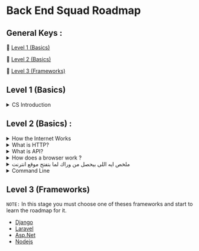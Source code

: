 # Back End Squad Roadmap

## General Keys :
🔗 [Level 1 (Basics)](#level-1-basics)

🔗 [Level 2 (Basics)](#level-2-basics)

🔗 [Level 3 (Frameworks)](#level-3-frameworks)


## Level 1 (Basics)

<details>
 <summary>CS Introduction </summary>


 [Data Structures](https://www.youtube.com/watch?v=owCqVRbZlbg&list=PLCInYL3l2AajqOUW_2SwjWeMwf4vL4RSp)

#### OR

 [Data Structures Easy to Advanced Course](https://www.youtube.com/watch?v=owCqVRbZlbg&list=PLCInYL3l2AajqOUW_2SwjWeMwf4vL4RSp)
________________________________________________________


[Programiz Website](https://www.programiz.com/dsa/data-structure-types)
    
[ Introductions to Algorithms](https://www.youtube.com/watch?v=8hly31xKli0&t=2s)


#### Recommended Books 
[Grokking Algorithms](https://bit.ly/3xl71jO)
</details>


## Level 2 (Basics) :


<details>
 <summary>How the Internet Works</summary>

[Backend Preparation Video: Client Server Model | Dynamic Sites | MVC | HTTP Protocol](https://www.youtube.com/watch?v=ToHfYbxg3ms&list=PLIzoD6CTXb3_iILDz7NIGj49stmeoDWh0&index=3)

🛜 [How the Internet Works](https://www.youtube.com/watch?v=7_LPdttKXPc)

#### OR

🛜 [How does the internet work? (Full Course)](https://www.youtube.com/watch?v=zN8YNNHcaZc)
#### OR
[كيف يعمل الإنترنت؟](https://www.youtube.com/watch?v=TnMNDQHB33Q)
</details>


<details>
 <summary>What is HTTP?</summary>

🛜 [HTTP Crash Course & Exploration](https://www.youtube.com/watch?v=iYM2zFP3Zn0)
#### OR
🧾 [Everything you need to know about HTTP](https://cs.fyi/guide/http-in-depth)
</details>

<details>
 <summary>What is API?</summary>

🛜 [What is an API?](https://www.youtube.com/watch?v=s7wmiS2mSXY)

[ما هو الـ API و ما فائدته في البرمجة؟ و كيف يعمل؟](https://www.youtube.com/watch?v=rq7DvjN1Gco)
</details>

<details>
 <summary>How does a browser work ?</summary>

🛜 [How does a browser work ? | Engineering side](https://www.youtube.com/watch?v=5rLFYtXHo9s)

</details>


<details>
 <summary>ملخص ايه اللى بيحصل من وراك لما بتفتح موقع انترنت</summary>

🛜 [OSI Layers](https://www.youtube.com/watch?v=A31bxOyj5mk&t=10s)
### NOTE: 
#### You Need To Search For New Terms After This Video. 
</details> 

<details>
 <summary>Command Line</summary>

🛜 [ كورس أساسيات Command Line ](https://www.youtube.com/watch?v=wmZMMcm7zWA)

#### OR

[[Arabic] Learn Command Line #01 - Intro and What's Shell, Terminal, CMD](https://www.youtube.com/watch?v=JVs2Ywy7wGQ&list=PLDoPjvoNmBAxzNO8ixW83Sf8FnLy_MkUT)

</details>

## Level 3 (Frameworks)

`NOTE:` In this stage you must choose one of theses frameworks and start to learn the roadmap for it.

- [Django](Django/README.md)
- [Laravel]()
- [Asp.Net]()
- [Nodejs]()
